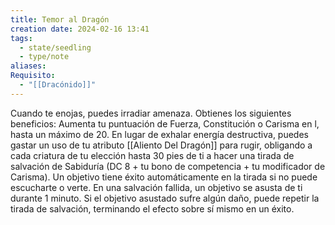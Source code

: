 ```yaml
---
title: Temor al Dragón
creation date: 2024-02-16 13:41
tags:
  - state/seedling
  - type/note
aliases: 
Requisito:
  - "[[Dracónido]]"
---
```


Cuando te enojas, puedes irradiar amenaza. Obtienes los siguientes beneficios:
Aumenta tu puntuación de Fuerza, Constitución o Carisma en l, hasta un máximo de 20.
En lugar de exhalar energía destructiva, puedes gastar un uso de tu atributo [[Aliento Del Dragón]] para rugir, obligando a cada criatura de tu elección hasta 30 pies de ti a hacer una tirada de salvación de
Sabiduría (DC 8 + tu bono de competencia + tu modificador de Carisma). Un objetivo tiene éxito automáticamente en la tirada si no puede escucharte o verte. En una salvación fallida, un objetivo se asusta de ti durante 1 minuto. Si el objetivo asustado sufre algún daño, puede repetir la tirada de salvación, terminando el efecto sobre sí mismo en un éxito.
